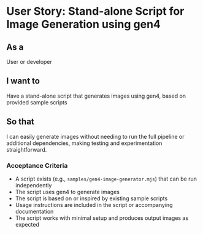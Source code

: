 # User Story: Stand-alone Script for Image Generation using gen4

## As a
User or developer

## I want to
Have a stand-alone script that generates images using gen4, based on provided sample scripts

## So that
I can easily generate images without needing to run the full pipeline or additional dependencies, making testing and experimentation straightforward.

### Acceptance Criteria
- A script exists (e.g., `samples/gen4-image-generator.mjs`) that can be run independently
- The script uses gen4 to generate images
- The script is based on or inspired by existing sample scripts
- Usage instructions are included in the script or accompanying documentation
- The script works with minimal setup and produces output images as expected
